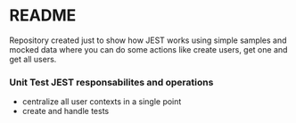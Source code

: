 # README #

Repository created just to show how JEST works using simple samples and mocked data where you can do some actions like create users, get one and get all users.

### Unit Test JEST responsabilites and operations ###

* centralize all user contexts in a single point
* create and handle tests

